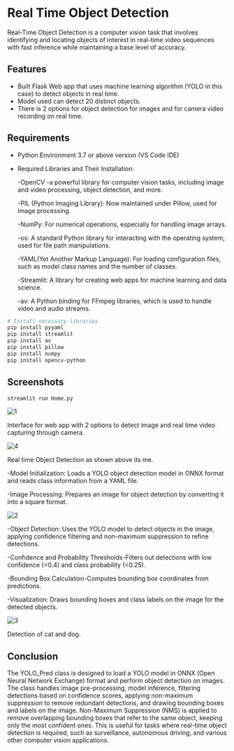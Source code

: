 # Real Time Object Detection

Real-Time Object Detection is a computer vision task that involves identifying and locating objects of interest in real-time video sequences with fast inference while maintaining a base level of accuracy.

## Features

* Built Flask Web app that uses machine learning algorithm (YOLO in this case) to detect objects in real time.
* Model used can detect 20 distinct objects.
* There is 2 options for object detection for images and for camera video recording on real time.

## Requirements

* Python Environment 3.7 or above version (VS Code IDE)
* Required Libraries and Their Installation:

    -OpenCV -a powerful library for computer vision tasks, including image and video processing, object detection, and more.

    -PIL (Python Imaging Library): Now maintained under Pillow, used for image processing.

    -NumPy: For numerical operations, especially for handling image arrays.

    -os: A standard Python library for interacting with the operating system, used for file path manipulations.

    -YAML(Yet Another Markup Language): For loading configuration files, such as model class names and the number of classes.

    -Streamlit: A library for creating web apps for machine learning and data science.

    -av: A Python binding for FFmpeg libraries, which is used to handle video and audio streams.

```bash
# Install necessary libraries
pip install pyyaml
pip install streamlit
pip install av
pip install pillow
pip install numpy
pip install opencv-python
```
## Screenshots
    
```bash
streamlit run Home.py
```
![1](https://github.com/user-attachments/assets/1de30f8a-9318-4c5e-8855-441174bc3087)


Interface for web app with 2 options to detect image and real time video capturing through camera.

![4](https://github.com/user-attachments/assets/18b7f04b-1a55-465b-ac49-d6e19fff554c)


Real time Object Detection as shown above its me.

-Model Initialization: Loads a YOLO object detection model in ONNX format and reads class information from a YAML file.

-Image Processing: Prepares an image for object detection by converting it into a square format.

![2](https://github.com/user-attachments/assets/6eaa187c-b6bc-4bc3-862e-168faf917cd3)


-Object Detection: Uses the YOLO model to detect objects in the image, applying confidence filtering and non-maximum suppression to refine detections.

-Confidence and Probability Thresholds-Filters out detections with low confidence (<0.4) and class probability (<0.25).

-Bounding Box Calculation-Computes bounding box coordinates from predictions.

-Visualization: Draws bounding boxes and class labels on the image for the detected objects.

![3](https://github.com/user-attachments/assets/ff4ebf7b-6c56-4e9b-ade7-4bcdcf8bdc92)


Detection of cat and dog.

## Conclusion

The YOLO_Pred class is designed to load a YOLO model in ONNX (Open Neural Network Exchange) format and perform object detection on images. The class handles image pre-processing, model inference, filtering detections based on confidence scores, applying non-maximum suppression to remove redundant detections, and drawing bounding boxes and labels on the image. 
Non-Maximum Suppression (NMS) is applied to remove overlapping bounding boxes that refer to the same object, keeping only the most confident ones.
This is useful for tasks where real-time object detection is required, such as surveillance, autonomous driving, and various other computer vision applications.
